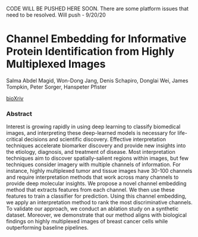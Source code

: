 CODE WILL BE PUSHED HERE SOON. There are some platform issues that need to be resolved. Will push - 9/20/20

# Channel Embedding for Informative Protein Identification from Highly Multiplexed Images
Salma Abdel Magid, Won-Dong Jang, Denis Schapiro, Donglai Wei, James Tompkin, Peter Sorger, Hanspeter Pfister

[bioXriv](https://www.biorxiv.org/content/10.1101/2020.03.24.004085v1.article-metrics)
### Abstract

Interest is growing rapidly in using deep learning to classify biomedical images, and interpreting these deep-learned models is necessary for life-critical decisions and scientific discovery. Effective interpretation techniques accelerate biomarker discovery and provide new insights into the etiology, diagnosis, and treatment of disease. Most interpretation techniques aim to discover spatially-salient regions within images, but few techniques consider imagery with multiple channels of information. For instance, highly multiplexed tumor and tissue images have 30-100 channels and require interpretation methods that work across many channels to provide deep molecular insights. We propose a novel channel embedding method that extracts features from each channel. We then use these features to train a classifier for prediction. Using this channel embedding, we apply an interpretation method to rank the most discriminative channels. To validate our approach, we conduct an ablation study on a synthetic dataset. Moreover, we demonstrate that our method aligns with biological findings on highly multiplexed images of breast cancer cells while outperforming baseline pipelines.
